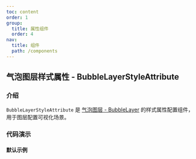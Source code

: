 ```yaml
---
toc: content
order: 1
group:
  title: 属性组件
  order: 4
nav:
  title: 组件
  path: /components
---
```


## 气泡图层样式属性 - BubbleLayerStyleAttribute

### 介绍

`BubbleLayerStyleAttribute` 是 [气泡图层 - BubbleLayer](/components/layers/composite-layers/bubble-layer) 的样式属性配置组件，用于图层配置可视化场景。

### 代码演示

#### 默认示例

<code src="./demos/default.tsx" compact></code>

<API></API>
